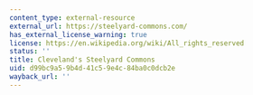 ```yaml
---
content_type: external-resource
external_url: https://steelyard-commons.com/
has_external_license_warning: true
license: https://en.wikipedia.org/wiki/All_rights_reserved
status: ''
title: Cleveland's Steelyard Commons
uid: d99bc9a5-9b4d-41c5-9e4c-84ba0c0dcb2e
wayback_url: ''
---
```

